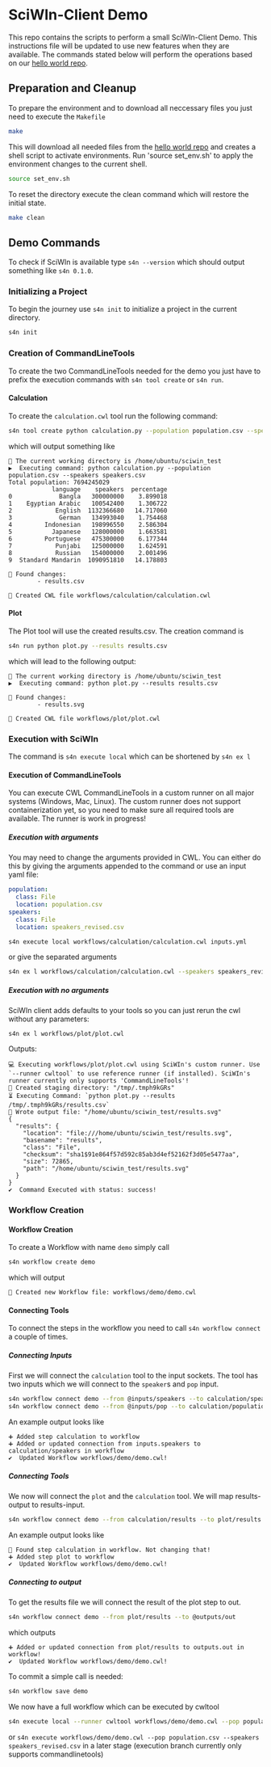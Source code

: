 # SciWIn-Client Demo
This repo contains the scripts to perform a small SciWIn-Client Demo. This instructions file will be updated to use new features when they are available. The commands stated below will perform the operations based on our [hello world repo](https://github.com/fairagro/m4.4_hello_world).

## Preparation and Cleanup
To prepare the environment and to download all neccessary files you just need to execute the `Makefile`
```bash
make
```
This will download all needed files from the [hello world repo](https://github.com/fairagro/m4.4_hello_world) and creates a shell script to activate environments.
Run 'source set_env.sh' to apply the environment changes to the current shell.
```bash
source set_env.sh
```

To reset the directory execute the clean command which will restore the initial state.
```bash
make clean
```

## Demo Commands
To check if SciWIn is available type `s4n --version` which should output something like `s4n 0.1.0`.
### Initializing a Project
To begin the journey use `s4n init` to initialize a project in the current directory.
```bash
s4n init
```
### Creation of CommandLineTools
To create the two CommandLineTools needed for the demo you just have to prefix the execution commands with `s4n tool create` or `s4n run`.
#### Calculation
To create the `calculation.cwl` tool run the following command:
```bash
s4n tool create python calculation.py --population population.csv --speakers speakers.csv
```
which will output something like
```
📂 The current working directory is /home/ubuntu/sciwin_test
▶️  Executing command: python calculation.py --population population.csv --speakers speakers.csv
Total population: 7694245029
            language    speakers  percentage
0             Bangla   300000000    3.899018
1    Egyptian Arabic   100542400    1.306722
2            English  1132366680   14.717060
3             German   134993040    1.754468
4         Indonesian   198996550    2.586304
5           Japanese   128000000    1.663581
6         Portuguese   475300000    6.177344
7            Punjabi   125000000    1.624591
8            Russian   154000000    2.001496
9  Standard Mandarin  1090951810   14.178803

📜 Found changes:
        - results.csv

📄 Created CWL file workflows/calculation/calculation.cwl
```
#### Plot
The Plot tool will use the created results.csv. The creation command is 
```bash
s4n run python plot.py --results results.csv
```
which will lead to the following output:
```
📂 The current working directory is /home/ubuntu/sciwin_test
▶️  Executing command: python plot.py --results results.csv

📜 Found changes:
        - results.svg

📄 Created CWL file workflows/plot/plot.cwl
```

### Execution with SciWIn
The command is `s4n execute local` which can be shortened by `s4n ex l`
#### Execution of CommandLineTools
You can execute CWL CommandLineTools in a custom runner on all major systems (Windows, Mac, Linux). The custom runner does not support containerization yet, so you need to make sure all required tools are available. The runner is work in progress!

##### Execution with arguments
You may need to change the arguments provided in CWL. You can either do this by giving the arguments appended to the command or use an input yaml file:
```yml
population:
  class: File
  location: population.csv
speakers:
  class: File
  location: speakers_revised.csv
```
```bash
s4n execute local workflows/calculation/calculation.cwl inputs.yml 
```
or give the separated arguments
```bash
s4n ex l workflows/calculation/calculation.cwl --speakers speakers_revised.csv --population population.csv 
```

##### Execution with no arguments
SciWIn client adds defaults to your tools so you can just rerun the cwl without any parameters:
```
s4n ex l workflows/plot/plot.cwl 
```
Outputs:
```
💻 Executing workflows/plot/plot.cwl using SciWIn's custom runner. Use `--runner cwltool` to use reference runner (if installed). SciWIn's runner currently only supports 'CommandLineTools'!
📁 Created staging directory: "/tmp/.tmph9kGRs"
⏳ Executing Command: `python plot.py --results /tmp/.tmph9kGRs/results.csv`
📜 Wrote output file: "/home/ubuntu/sciwin_test/results.svg"
{
  "results": {
    "location": "file:///home/ubuntu/sciwin_test/results.svg",
    "basename": "results",
    "class": "File",
    "checksum": "sha1$91e864f57d592c85ab3d4ef52162f3d05e5477aa",
    "size": 72865,
    "path": "/home/ubuntu/sciwin_test/results.svg"
  }
}
✔️  Command Executed with status: success!
```

### Workflow Creation
#### Workflow Creation
To create a Workflow with name `demo` simply call 
```bash
s4n workflow create demo
```
which will output
```
📄 Created new Workflow file: workflows/demo/demo.cwl
```

#### Connecting Tools
To connect the steps in the workflow you need to call `s4n workflow connect` a couple of times.

##### Connecting Inputs
First we will connect the `calculation` tool to the input sockets. The tool has two inputs which we will connect to the `speaker`s and `pop` input.
```bash
s4n workflow connect demo --from @inputs/speakers --to calculation/speakers
s4n workflow connect demo --from @inputs/pop --to calculation/population
```
An example output looks like
```
➕ Added step calculation to workflow
➕ Added or updated connection from inputs.speakers to calculation/speakers in workflow
✔️  Updated Workflow workflows/demo/demo.cwl!
```

##### Connecting Tools
We now will connect the `plot` and the `calculation` tool. We will map results-output to results-input.
```bash
s4n workflow connect demo --from calculation/results --to plot/results
```
An example output looks like
```
🔗 Found step calculation in workflow. Not changing that!
➕ Added step plot to workflow
✔️  Updated Workflow workflows/demo/demo.cwl!
```

##### Connecting to output
To get the results file we will connect the result of the plot step to out.
```bash
s4n workflow connect demo --from plot/results --to @outputs/out
```
which outputs
```
➕ Added or updated connection from plot/results to outputs.out in workflow!
✔️  Updated Workflow workflows/demo/demo.cwl!
```

To commit a simple call is needed:
```bash
s4n workflow save demo
```

We now have a full workflow which can be executed by cwltool
```bash
s4n execute local --runner cwltool workflows/demo/demo.cwl --pop population.csv --speakers speakers_revised.csv
```
or `s4n execute workflows/demo/demo.cwl --pop population.csv --speakers speakers_revised.csv` in a later stage (execution branch currently only supports commandlinetools)